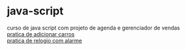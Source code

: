 # java-script
 curso de java script com projeto de agenda e gerenciador de vendas <br/>
<a href= "https://joaovitor2074.github.io/java-script/aulas/aula39p/pratica.html" target = _blanked_> pratica de adicionar carros </a><br/>
<a href= "https://joaovitor2074.github.io/java-script/aulas/aula46/aula.html" target = _blanked>  pratica de relogio com alarme
